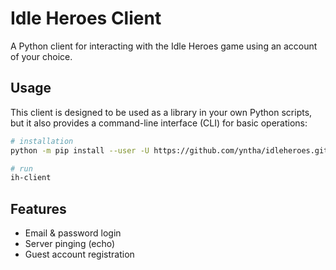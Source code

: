 # Idle Heroes Client

A Python client for interacting with the Idle Heroes game using an account of your choice.

## Usage
This client is designed to be used as a library in your own Python scripts, but it also provides a command-line interface (CLI) for basic operations:
```bash
# installation
python -m pip install --user -U https://github.com/yntha/idleheroes.git

# run
ih-client
```

## Features
- Email & password login
- Server pinging (echo)
- Guest account registration
